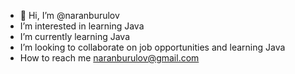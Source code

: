 - 👋 Hi, I’m @naranburulov
-  I’m interested in learning Java
-  I’m currently learning Java
-  I’m looking to collaborate on job opportunities and learning Java
-  How to reach me naranburulov@gmail.com

<!---
naranburulov/naranburulov is a ✨ special ✨ repository because its `README.md` (this file) appears on your GitHub profile.
You can click the Preview link to take a look at your changes.
--->
